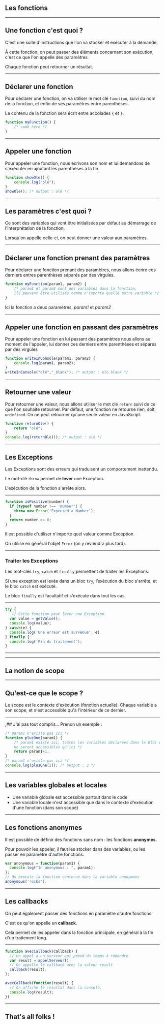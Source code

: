 ## Les fonctions



---



## Une fonction c'est quoi ?
C'est une suite d'instructions que l'on va stocker et exécuter à la demande.

À cette fonction, on peut passer des éléments concernant son exécution, c'est ce que l'on appelle des paramètres.

Chaque fonction peut retourner un résultat.



---



## Déclarer une fonction
Pour déclarer une fonction, on va utiliser le mot clé `function`, suivi du nom de la fonction, et enfin de ses paramètres entre parenthèses.

Le contenu de la fonction sera écrit entre accolades `{` et `}`.

```js
function myFunction() {
    /* code here */
}
```


***


## Appeler une fonction
Pour appeler une fonction, nous écrivons son nom et lui demandons de s'exécuter en ajoutant les parenthèses à la fin.

```js
function showOle() {
    console.log("olé");
}
showOle(); /* output : olé */
```



---



## Les paramètres c'est quoi ?
Ce sont des variables qui vont être initialisées par défaut au démarrage de l'interprétation de la fonction.

Lorsqu'on appelle celle-ci, on peut donner une valeur aux paramètres.


***


## Déclarer une fonction prenant des paramètres
Pour déclarer une fonction prenant des paramètres, nous allons écrire ces derniers entres parenthèses séparés par des virgules.

```js
function myFunction(param1, param2) {
    /* param1 et param2 sont des variables dans la fonction,
    Ils peuvent être utilisés comme n'importe quelle autre variable */
}
```
Ici la fonction a deux paramètres, _param1_ et _param2_


***


## Appeler une fonction en passant des paramètres
Pour appeler une fonction en lui passant des paramètres nous allons au moment de l'appeler, lui donner ces derniers entre parenthèses et séparés par des virgules

```js
function writeInConsole(param1, param2) {
    console.log(param1, param2);
}
writeInConsole("olé","_blank"); /* output : olé blank */
```



---



## Retourner une valeur
Pour retourner une valeur, nous allons utiliser le mot clé `return` suivi de ce que l'on souhaite retourner. Par défaut, une fonction ne retourne rien, soit, `undefined`. On ne peut retourner qu'une seule valeur en JavaScript.

```js
function returnOle() {
    return "olé";
}
console.log(returnOle()); /* output : olé */
```



---


<!-- .slide: id="exceptions" -->
## Les Exceptions

Les Exceptions sont des erreurs qui traduisent un comportement inattendu.

Le mot-clé `throw` permet de **lever** une Exception.

L'exécution de la fonction s'arrête alors.


***


```javascript
function isPositive(number) {
  if (typeof number !== 'number') {
  	throw new Error('Expected a Number');
  }
  return number >= 0;
}
```

Il est possible d'utiliser n'importe quel valeur comme Exception.  

On utilise en général l'objet `Error` (on y reviendra plus tard).


***


### Traiter les Exceptions

Les mot-clés `try`, `catch` et `finally` permettent de traiter les Exceptions.

Si une exception est levée dans un bloc `try`, l’exécution du bloc s'arrête, et le bloc `catch` est exécuté.

Le bloc `finally` est facultatif et s'exécute dans tout les cas.


***


```javascript
try {
   // Cette fonction peut lever une Exception.
  var value = getValue();
  console.log(value);
} catch(e) {
  console.log('Une erreur est survenue', e)
} finally {
  console.log('Fin du traitement');
}
```



---




---



## La notion de scope


***


## Qu'est-ce que le scope ?
Le scope est le contexte d'exécution (fonction actuelle). Chaque variable a son scope, et n'est accessible qu'à l'intérieur de ce dernier.


***


 ,## J'ai pas tout compris...
Prenon un exemple :

```js
/* param1 n'existe pas ici */
function plusOne(param1) {
    /* param1 existe ici, toutes les variables déclarées dans le bloc de la fonction
    ne seront accessibles qu'ici */
    return param1+1;
}
/* param1 n'existe pas ici */
console.log(plusOne(2)); /* output : 3 */
```


***


## Les variables globales et locales
* Une variable globale est accessible partout dans le code
* Une variable locale n'est accessible que dans le contexte d'exécution d'une fonction (dans son scope)



---



## Les fonctions anonymes

Il est possible de définir des fonctions sans nom : les fonctions **anonymes**.

Pour pouvoir les appeler, il faut les stocker dans des variables, ou les passer en paramètre d'autre fonctions.

```js
var anonymous = function(param1) {
  console.log("In anonymous : ", param1);
};
// On execute la fonction contenue dans la variable anonymous
anonymous('rocks');
```



---



## Les callbacks

On peut également passer des fonctions en paramètre d'autre fonctions.

C'est ce qu'on appelle un **callback**.

Cela permet de les appeler dans la fonction principale, en général à la fin d'un traitement long.


***


```js
function avecCallback(callback) {
  // Un appel à un serveur qui prend du temps à répondre.
  var result = appelServeur();
  // On appelle le callback avec la valeur result
  callback(result);
};

avecCallback(function(result) {
  // On affiche le resultat dans la console.
  console.log(result);
})
```



---



## That's all folks !
